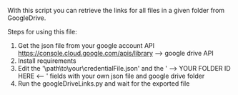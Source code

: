 With this script you can retrieve the links for all files in a given folder from GoogleDrive.

Steps for using this file:

1. Get the json file from your google account API https://console.cloud.google.com/apis/library --> google drive API
2. Install requirements
3. Edit the '\path\to\your\credentialFile.json' and the ' --> YOUR FOLDER ID HERE <-- ' fields with your own json file and google drive folder
4. Run the googleDriveLinks.py and wait for the exported file
